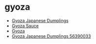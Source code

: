 # gyoza

 * [Gyoza Japanese Dumplings](../../index/g/gyoza-japanese-dumplings-56390033.json)
 * [Gyoza Sauce](../../index/g/gyoza-sauce.json)
 * [Gyoza](../../index/g/gyoza.json)
 * [Gyoza Japanese Dumplings 56390033](../../index/g/gyoza-japanese-dumplings-56390033.json)

